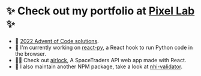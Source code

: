 # ✨ Check out my portfolio at [Pixel Lab](https://pixellab.nz) ✨
- 🎄 [2022 Advent of Code solutions](https://github.com/elilambnz/adventofcode).
- 🐍 I'm currently working on [react-py](https://elilambnz.github.io/react-py), a React hook to run Python code in the browser.
- 👩‍🚀 Check out [airlock](https://github.com/elilambnz/airlock), A SpaceTraders API web app made with React.
- 🧪 I also maintain another NPM package, take a look at [nhi-validator](https://www.npmjs.com/package/nhi-validator).
